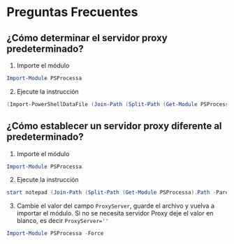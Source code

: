 # Preguntas Frecuentes

## ¿Cómo determinar el servidor proxy predeterminado?

1. Importe el módulo 
```powershell
Import-Module PSProcessa
```

2. Ejecute la instrucción
```powershell
(Import-PowerShellDataFile (Join-Path (Split-Path (Get-Module PSProcessa).Path -Parent) 'Config.psd1'))['ProxyServer']
```

## ¿Cómo establecer un servidor proxy diferente al predeterminado?

1. Importe el módulo 
```powershell
Import-Module PSProcessa
```

2. Ejecute la instrucción
```powershell
start notepad (Join-Path (Split-Path (Get-Module PSProcessa).Path -Parent) 'Config.psd1')
```

3. Cambie el valor del campo `ProxyServer`, guarde el archivo y vuelva a importar el módulo. Si no se necesita servidor Proxy deje el valor en blanco, es decir `ProxyServer=''`
```powershell
Import-Module PSProcessa -Force
```

